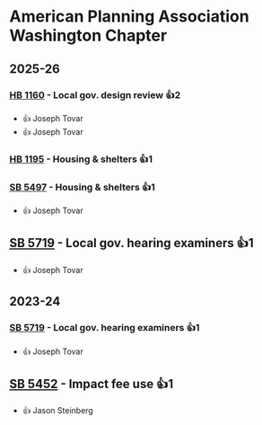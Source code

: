# American Planning Association Washington Chapter
## 2025-26

### [HB 1160](/bill/2025-26/hb/1160/) - Local gov. design review 👍2  
* 👍 Joseph Tovar
* 👍 Joseph Tovar

### [HB 1195](/bill/2025-26/hb/1195/) - Housing & shelters 👍1  

### [SB 5497](/bill/2025-26/sb/5497/) - Housing & shelters 👍1  
* 👍 Joseph Tovar

## [SB 5719](/bill/2025-26/sb/5719/) - Local gov. hearing examiners 👍1  
* 👍 Joseph Tovar

## 2023-24

### [SB 5719](/bill/2023-24/sb/5719/) - Local gov. hearing examiners 👍1  
* 👍 Joseph Tovar

## [SB 5452](/bill/2023-24/sb/5452/) - Impact fee use 👍1  
* 👍 Jason Steinberg
